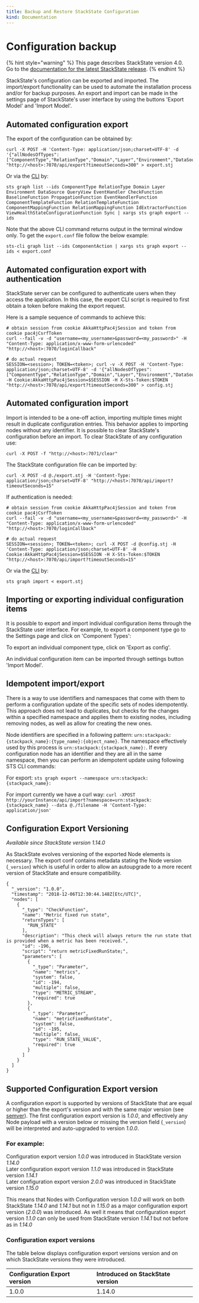 ```yaml
---
title: Backup and Restore StackState Configuration
kind: Documentation
---
```


# Configuration backup

{% hint style="warning" %}
This page describes StackState version 4.0.<br />Go to the [documentation for the latest StackState release](https://docs.stackstate.com/).
{% endhint %}

StackState's configuration can be exported and imported. The import/export functionality can be used to automate the installation process and/or for backup purposes. An export and import can be made in the settings page of StackState's user interface by using the buttons 'Export Model' and 'Import Model'.

## Automated configuration export

The export of the configuration can be obtained by:

```text
curl -X POST -H 'Content-Type: application/json;charset=UTF-8' -d '{"allNodesOfTypes":["ComponentType","RelationType","Domain","Layer","Environment","DataSource","QueryView","EventHandler","CheckFunction","BaselineFunction","PropagationFunction","EventHandlerFunction","ComponentTemplateFunction","RelationTemplateFunction","ComponentMappingFunction","RelationMappingFunction","IdExtractorFunction","ViewHealthStateConfigurationFunction","Sync"]}' "http://<host>:7070/api/export?timeoutSeconds=300" > export.stj
```

Or via the [CLI](../cli.md) by:

```text
sts graph list --ids ComponentType RelationType Domain Layer Environment DataSource QueryView EventHandler CheckFunction BaselineFunction PropagationFunction EventHandlerFunction ComponentTemplateFunction RelationTemplateFunction ComponentMappingFunction RelationMappingFunction IdExtractorFunction ViewHealthStateConfigurationFunction Sync | xargs sts graph export --ids
```

Note that the above CLI command returns output in the terminal window only. To get the `export.conf` file follow the below example:

```text
sts-cli graph list --ids ComponentAction | xargs sts graph export --ids < export.conf
```

## Automated configuration export with authentication

StackState server can be configured to authenticate users when they access the application. In this case, the export CLI script is required to first obtain a token before making the export request.

Here is a sample sequence of commands to achieve this:

```text
# obtain session from cookie AkkaHttpPac4jSession and token from cookie pac4jCsrfToken
curl --fail -v -d "username=<my_username>&password=<my_password>" -H "Content-Type: application/x-www-form-urlencoded" "http://<host>:7070/loginCallback"

# do actual request
SESSION=<session>; TOKEN=<token>; curl -v -X POST -H 'Content-Type: application/json;charset=UTF-8' -d '{"allNodesOfTypes":["ComponentType","RelationType","Domain","Layer","Environment","DataSource","QueryView","EventHandler","CheckFunction","BaselineFunction","PropagationFunction","EventHandlerFunction","ComponentTemplateFunction","RelationTemplateFunction","ComponentMappingFunction","RelationMappingFunction","IdExtractorFunction","ViewHealthStateConfigurationFunction","Sync"]}' -H Cookie:AkkaHttpPac4jSession=$SESSION -H X-Sts-Token:$TOKEN "http://<host>:7070/api/export?timeoutSeconds=300" > config.stj
```

## Automated configuration import

Import is intended to be a one-off action, importing multiple times might result in duplicate configuration entries. This behavior applies to importing nodes without any identifier. It is possible to clear StackState's configuration before an import. To clear StackState of any configuration use:

```text
curl -X POST -f "http://<host>:7071/clear"
```

The StackState configuration file can be imported by:

```text
curl -X POST -d @./export.stj -H 'Content-Type: application/json;charset=UTF-8' "http://<host>:7070/api/import?timeoutSeconds=15"
```

If authentication is needed:

```text
# obtain session from cookie AkkaHttpPac4jSession and token from cookie pac4jCsrfToken
curl --fail -v -d "username=<my_username>&password=<my_password>" -H "Content-Type: application/x-www-form-urlencoded" "http://<host>:7070/loginCallback"

# do actual request
SESSION=<session>; TOKEN=<token>; curl -X POST -d @config.stj -H 'Content-Type: application/json;charset=UTF-8' -H Cookie:AkkaHttpPac4jSession=$SESSION -H X-Sts-Token:$TOKEN "http://<host>:7070/api/import?timeoutSeconds=15"
```

Or via the [CLI](../cli.md) by:

```text
sts graph import < export.stj
```

## Importing or exporting individual configuration items

It is possible to export and import individual configuration items through the StackState user interface. For example, to export a component type go to the Settings page and click on 'Component Types':

To export an individual component type, click on 'Export as config'.

An individual configuration item can be imported through settings button 'Import Model'.

## Idempotent import/export

There is a way to use identifiers and namespaces that come with them to perform a configuration update of the specific sets of nodes idempotently. This approach does not lead to duplicates, but checks for the changes within a specified namespace and applies them to existing nodes, including removing nodes, as well as allow for creating the new ones.

Node identifiers are specified in a following pattern: `urn:stackpack:{stackpack_name}:{type_name}:{object_name}`. The namespace effectively used by this process is `urn:stackpack:{stackpack_name}:`. If every configuration node has an identifier and they are all in the same namespace, then you can perform an idempotent update using following STS CLI commands:

For export: `sts graph export --namespace urn:stackpack:{stackpack_name}:`

For import currently we have a curl way: `curl -XPOST http://yourInstance/api/import?namespace=urn:stackpack:{stackpack_name} --data @./filename -H 'Content-Type: application/json'`

## Configuration Export Versioning

_Available since StackState version 1.14.0_

As StackState evolves versioning of the exported Node elements is necessary. The export conf contains metadata stating the Node version \(`_version`\) which is useful in order to allow an autoupgrade to a more recent version of StackState and ensure compatibility.

```text
{
  "_version": "1.0.0",
  "timestamp": "2018-12-06T12:30:44.148Z[Etc/UTC]",
  "nodes": [
    {
      "_type": "CheckFunction",
      "name": "Metric fixed run state",
      "returnTypes": [
        "RUN_STATE"
      ],
      "description": "This check will always return the run state that is provided when a metric has been received.",
      "id": -196,
      "script": "return metricFixedRunState;",
      "parameters": [
        {
          "_type": "Parameter",
          "name": "metrics",
          "system": false,
          "id": -194,
          "multiple": false,
          "type": "METRIC_STREAM",
          "required": true
        },
        {
          "_type": "Parameter",
          "name": "metricFixedRunState",
          "system": false,
          "id": -195,
          "multiple": false,
          "type": "RUN_STATE_VALUE",
          "required": true
        }
      ]
    }
  ]
}
```

## Supported Configuration Export version

A configuration export is supported by versions of StackState that are equal or higher than the export's version and with the same major version \(see [semver](https://semver.org)\). The first configuration export version is _1.0.0_, and effectively any Node payload with a version below or missing the version field \(`_version`\) will be interpreted and auto-upgraded to version _1.0.0_.

### For example:

Configuration export version _1.0.0_ was introduced in StackState version _1.14.0_  
Later configuration export version _1.1.0_ was introduced in StackState version _1.14.1_  
Later configuration export version _2.0.0_ was introduced in StackState version _1.15.0_

This means that Nodes with Configuration version _1.0.0_ will work on both StackState _1.14.0_ and _1.14.1_ but not in _1.15.0_ as a major configuration export version \(_2.0.0_\) was introduced. As well it means that configuration export version _1.1.0_ can only be used from StackState version _1.14.1_ but not before as in _1.14.0_

### Configuration export versions

The table below displays configuration export versions version and on which StackState versions they were introduced.

| Configuration Export version | Introduced on StackState version |
| :--- | :--- |
| 1.0.0 | 1.14.0 |

